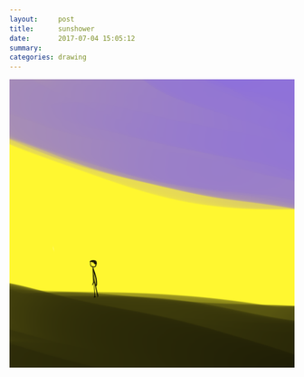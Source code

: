 ```yaml
---
layout:     post
title:      sunshower
date:       2017-07-04 15:05:12
summary:    
categories: drawing
---
```

![sunshower](/images/diary/sunshower.png "Nice.")

